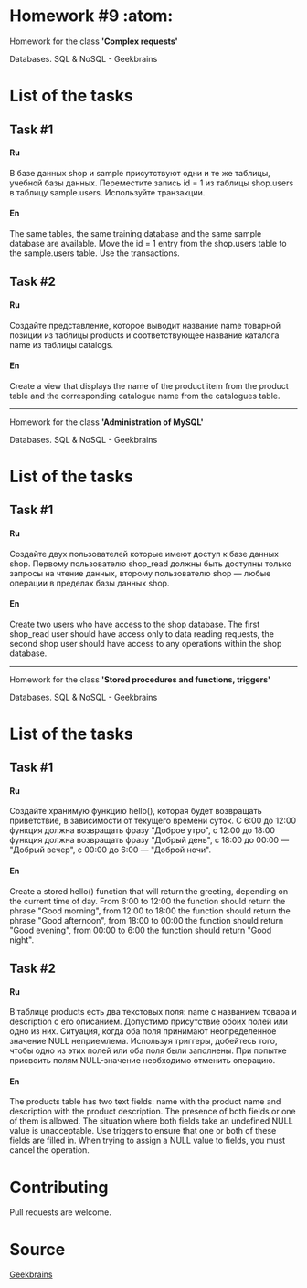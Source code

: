 # Homework #9 :atom:

Homework for the class **'Complex requests'**

Databases. SQL & NoSQL - Geekbrains

# List of the tasks

## Task #1

#### Ru

В базе данных shop и sample присутствуют одни и те же таблицы, учебной базы данных. Переместите запись id = 1 из таблицы shop.users в таблицу sample.users. Используйте транзакции.

#### En

The same tables, the same training database and the same sample database are available. Move the id = 1 entry from the shop.users table to the sample.users table. Use the transactions.

## Task #2

#### Ru

Создайте представление, которое выводит название name товарной позиции из таблицы products и соответствующее название каталога name из таблицы catalogs.

#### En

Create a view that displays the name of the product item from the product table and the corresponding catalogue name from the catalogues table.

------------------------------------------------------

Homework for the class **'Administration of MySQL'**

Databases. SQL & NoSQL - Geekbrains

# List of the tasks

## Task #1

#### Ru

Создайте двух пользователей которые имеют доступ к базе данных shop. 
Первому пользователю shop_read должны быть доступны только запросы на чтение данных, второму пользователю shop — любые операции в пределах базы данных shop.

#### En

Create two users who have access to the shop database. 
The first shop_read user should have access only to data reading requests, the second shop user should have access to any operations within the shop database.

------------------------------------------------------

Homework for the class **'Stored procedures and functions, triggers'**

Databases. SQL & NoSQL - Geekbrains

# List of the tasks

## Task #1

#### Ru

Создайте хранимую функцию hello(), которая будет возвращать приветствие, в зависимости от текущего времени суток. 
С 6:00 до 12:00 функция должна возвращать фразу "Доброе утро", с 12:00 до 18:00 функция должна возвращать фразу "Добрый день", с 18:00 до 00:00 — "Добрый вечер", с 00:00 до 6:00 — "Доброй ночи".

#### En

Create a stored hello() function that will return the greeting, depending on the current time of day. 
From 6:00 to 12:00 the function should return the phrase "Good morning", from 12:00 to 18:00 the function should return the phrase "Good afternoon", from 18:00 to 00:00 the function should return "Good evening", from 00:00 to 6:00 the function should return "Good night".

## Task #2

#### Ru

В таблице products есть два текстовых поля: name с названием товара и description с его описанием. 
Допустимо присутствие обоих полей или одно из них. Ситуация, когда оба поля принимают неопределенное значение NULL неприемлема. Используя триггеры, добейтесь того, чтобы одно из этих полей или оба поля были заполнены. 
При попытке присвоить полям NULL-значение необходимо отменить операцию.

#### En

The products table has two text fields: name with the product name and description with the product description. 
The presence of both fields or one of them is allowed. The situation where both fields take an undefined NULL value is unacceptable. Use triggers to ensure that one or both of these fields are filled in. 
When trying to assign a NULL value to fields, you must cancel the operation.

# Contributing

Pull requests are welcome.

# Source

[Geekbrains](https://geekbrains.ru)


